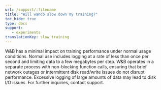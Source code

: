 ```yaml
---
url: /support/:filename
title: "Will wandb slow down my training?"
toc_hide: true
type: docs
support:
   - experiments
translationKey: slow_training
---
```

W&B has a minimal impact on training performance under normal usage conditions. Normal use includes logging at a rate of less than once per second and limiting data to a few megabytes per step. W&B operates in a separate process with non-blocking function calls, ensuring that brief network outages or intermittent disk read/write issues do not disrupt performance. Excessive logging of large amounts of data may lead to disk I/O issues. For further inquiries, contact support.
